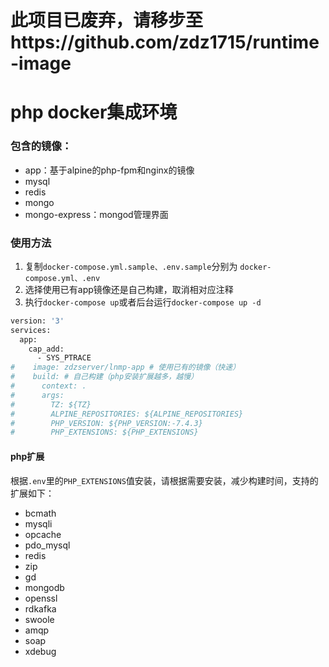 # 此项目已废弃，请移步至https://github.com/zdz1715/runtime-image

# php docker集成环境
### 包含的镜像：
* app：基于alpine的php-fpm和nginx的镜像
* mysql
* redis
* mongo
* mongo-express：mongod管理界面

### 使用方法
1. 复制`docker-compose.yml.sample、.env.sample`分别为
`docker-compose.yml、.env`
2. 选择使用已有app镜像还是自己构建，取消相对应注释
3. 执行`docker-compose up`或者后台运行`docker-compose up -d`
```dockerfile
version: '3'
services:
  app:
    cap_add:
      - SYS_PTRACE
#    image: zdzserver/lnmp-app # 使用已有的镜像（快速）
#    build: # 自己构建（php安装扩展越多，越慢）
#      context: .
#      args:
#        TZ: ${TZ}
#        ALPINE_REPOSITORIES: ${ALPINE_REPOSITORIES}
#        PHP_VERSION: ${PHP_VERSION:-7.4.3}
#        PHP_EXTENSIONS: ${PHP_EXTENSIONS}

``` 



#### php扩展
根据`.env`里的`PHP_EXTENSIONS`值安装，请根据需要安装，减少构建时间，支持的扩展如下：
* bcmath
* mysqli
* opcache
* pdo_mysql
* redis
* zip
* gd
* mongodb
* openssl
* rdkafka 
* swoole
* amqp
* soap
* xdebug

